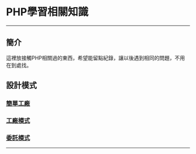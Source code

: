 # PHP學習相關知識
* * *
## 簡介 

這裡放接觸PHP相關過的東西，希望能留點紀錄，讓以後遇到相同的問題，不用在到處找。

## 設計模式

### [簡單工廠]
### [工廠模式]
### [委託模式]

  [簡單工廠]: https://github.com/shangen0718/phpLearn/tree/SimpleFactory/SimpleFactory
  [工廠模式]: https://github.com/shangen0718/phpLearn/tree/SimpleFactory/SimpleFactory
  [委託模式]: https://github.com/shangen0718/phpLearn/tree/Delegation/Delegation
***

